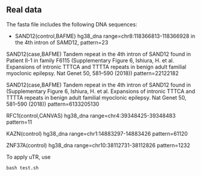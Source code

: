 ## Real data

The fasta file includes the following DNA sequences:

- SAND12(control,BAFME) hg38_dna range=chr8:118366813-118366928 in the 4th intron of SAMD12, pattern=23

SAND12(case,BAFME) Tandem repeat in the 4th intron of SAND12 found in Patient II-1 in family F6115 (Supplementary Figure 6, Ishiura, H. et al. Expansions of intronic TTTCA and TTTTA repeats in benign adult familial myoclonic epilepsy. Nat Genet 50, 581–590 (2018)) pattern=22122182

SAND12(case,BAFME) Tandem repeat in the 4th intron of SAND12 found in (Supplementary Figure 6, Ishiura, H. et al. Expansions of intronic TTTCA and TTTTA repeats in benign adult familial myoclonic epilepsy. Nat Genet 50, 581–590 (2018)) pattern=6133205130

RFC1(control,CANVAS) hg38_dna range=chr4:39348425-39348483 pattern=11

KAZN(control) hg38_dna range=chr1:14883297-14883426 pattern=61120

ZNF37A(control) hg38_dna range=chr10:38112731-38112826 pattern=1232

To apply uTR, use

    bash test.sh
